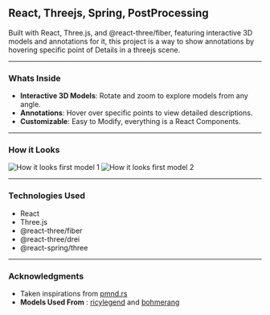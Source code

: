 ## React, Threejs, Spring, PostProcessing

Built with React, Three.js, and @react-three/fiber, featuring interactive 3D models and annotations for it, this project is a way to show annotations
by hovering specific point of Details in a threejs scene.

----

### Whats Inside

* **Interactive 3D Models**: Rotate and zoom to explore models from any angle.
* **Annotations**: Hover over specific points to view detailed descriptions.
* **Customizable**: Easy to Modify, everything is a React Components.

----

### How it Looks

![How it looks first model 1](https://i.ibb.co/7ysyvTS/threejsannotations01.png)
![How it looks first model 2](https://i.ibb.co/Jmj0YTR/threejsannotations02.png)

----

### Technologies Used

* React
* Three.js
* @react-three/fiber
* @react-three/drei
* @react-spring/three

----

### Acknowledgments

* Taken inspirations from [pmnd.rs](https://r3f.docs.pmnd.rs/getting-started/examples)
* **Models Used From** : [ricylegend](https://sketchfab.com/3d-models/2021-bmw-m4-competition-d3f07b471d9f4a2c9a2acf79d88a3645) and [bohmerang](https://sketchfab.com/3d-models/f-35-lightning-ii-fighter-jet-free-b1ab1c0090e34b0fbfe667e706023e6d)


